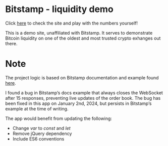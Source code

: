 # Bitstamp - liquidity demo

Click [here](https://qweuser.github.io/bitstamp-liquidity-demo/) to check the site and play with the numbers yourself!

This is a demo site, unaffiliated with Bitstamp. It serves to demonstrate Bitcoin liquidity on one of the oldest and most trusted crypto exhanges out there.

# Note

The project logic is based on Bitstamp documentation and example found [here](https://assets.bitstamp.net/static/webapp/examples/diff_order_book_v2.5dabf12d7fe2ab5e69be923d5f1b1cf6e8d3bafb.html).

I found a bug in Bitstamp’s docs example that always closes the WebSocket after 15 responses, preventing live updates of the order book. The bug has been fixed in this app on January 2nd, 2024, but persists in Bitstamp’s example at the time of writing.

The app would benefit from updating the following:
- Change _var_ to _const_ and _let_
- Remove jQuery dependency
- Include ES6 conventions

